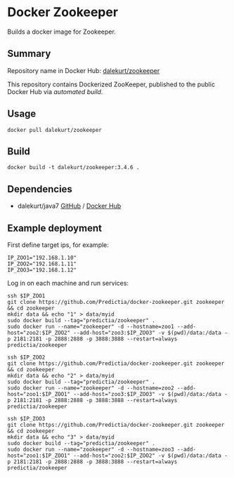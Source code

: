 # Docker Zookeeper
Builds a docker image for Zookeeper.

## Summary

Repository name in Docker Hub: [dalekurt/zookeeper](https://hub.docker.com/u/dalekurt/zookeeper)

This repository contains Dockerized ZooKeeper, published to the public Docker Hub via *automated build*.

## Usage

``` docker pull dalekurt/zookeeper ```

## Build
``` docker build -t dalekurt/zookeeper:3.4.6 . ```

## Dependencies

- dalekurt/java7 [GitHub](https://www.github.com/dalekurt/docker-zookeeper) / [Docker Hub](https://hub.docker.com/u/dalekurt/zookeeper)


## Example deployment

First define target ips, for example:

```
IP_ZOO1="192.168.1.10"
IP_ZOO2="192.168.1.11"
IP_ZOO3="192.168.1.12"
```

Log in on each machine and run services:

```
ssh $IP_ZOO1
git clone https://github.com/Predictia/docker-zookeeper.git zookeeper && cd zookeeper
mkdir data && echo "1" > data/myid
sudo docker build --tag="predictia/zookeeper" .
sudo docker run --name="zookeeper" -d --hostname=zoo1 --add-host="zoo2:$IP_ZOO2" --add-host="zoo3:$IP_ZOO3" -v $(pwd)/data:/data -p 2181:2181 -p 2888:2888 -p 3888:3888 --restart=always predictia/zookeeper
```

```
ssh $IP_ZOO2
git clone https://github.com/Predictia/docker-zookeeper.git zookeeper && cd zookeeper
mkdir data && echo "2" > data/myid
sudo docker build --tag="predictia/zookeeper" .
sudo docker run --name="zookeeper" -d --hostname=zoo2 --add-host="zoo1:$IP_ZOO1" --add-host="zoo3:$IP_ZOO3" -v $(pwd)/data:/data -p 2181:2181 -p 2888:2888 -p 3888:3888 --restart=always predictia/zookeeper
```

```
ssh $IP_ZOO3
git clone https://github.com/Predictia/docker-zookeeper.git zookeeper && cd zookeeper
mkdir data && echo "3" > data/myid
sudo docker build --tag="predictia/zookeeper" .
sudo docker run --name="zookeeper" -d --hostname=zoo3 --add-host="zoo1:$IP_ZOO1" --add-host="zoo2:$IP_ZOO2" -v $(pwd)/data:/data -p 2181:2181 -p 2888:2888 -p 3888:3888 --restart=always predictia/zookeeper
```
